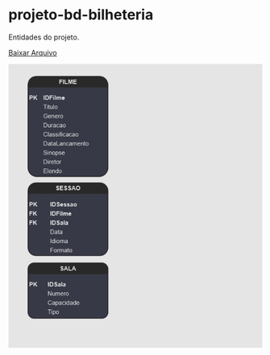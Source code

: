 # projeto-bd-bilheteria
<p>Entidades do projeto.</p>
<p><a href="Bilheteria.drawio" download="Bilheteria.drawio">Baixar Arquivo</a></p>
<img src="Entity.png">
